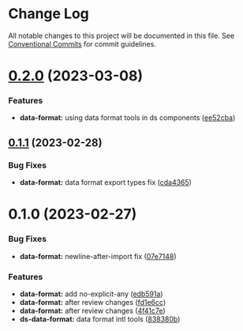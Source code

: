 # Change Log

All notable changes to this project will be documented in this file.
See [Conventional Commits](https://conventionalcommits.org) for commit guidelines.

# [0.2.0](https://github.com/Synerise/synerise-design/compare/@synerise/ds-data-format@0.1.1...@synerise/ds-data-format@0.2.0) (2023-03-08)


### Features

* **data-format:** using data format tools in ds components ([ee52cba](https://github.com/Synerise/synerise-design/commit/ee52cbac5e798e048722aefb2e47a7058e0f4c9c))





## [0.1.1](https://github.com/Synerise/synerise-design/compare/@synerise/ds-data-format@0.1.0...@synerise/ds-data-format@0.1.1) (2023-02-28)


### Bug Fixes

* **data-format:** data format export types fix ([cda4365](https://github.com/Synerise/synerise-design/commit/cda4365a5178d21f42571c45296e97a16f1bb7c1))





# 0.1.0 (2023-02-27)


### Bug Fixes

* **data-format:** newline-after-import fix ([07e7148](https://github.com/Synerise/synerise-design/commit/07e7148667869706b170afeb8faa9f0128525618))


### Features

* **data-format:** add no-explicit-any ([edb591a](https://github.com/Synerise/synerise-design/commit/edb591ad7731159e0cce8b3049dea2cd9a947754))
* **data-format:** after review changes ([fd1e6cc](https://github.com/Synerise/synerise-design/commit/fd1e6ccbbfbbafa67f6d5e310a73ae64a029155e))
* **data-format:** after review changes ([4f41c7e](https://github.com/Synerise/synerise-design/commit/4f41c7e64b8d4b2f3d29a2639f38f897b942c53c))
* **ds-data-format:** data format intl tools ([838380b](https://github.com/Synerise/synerise-design/commit/838380b89956c37ff0e54b6be93f68aae03f1e1b))
